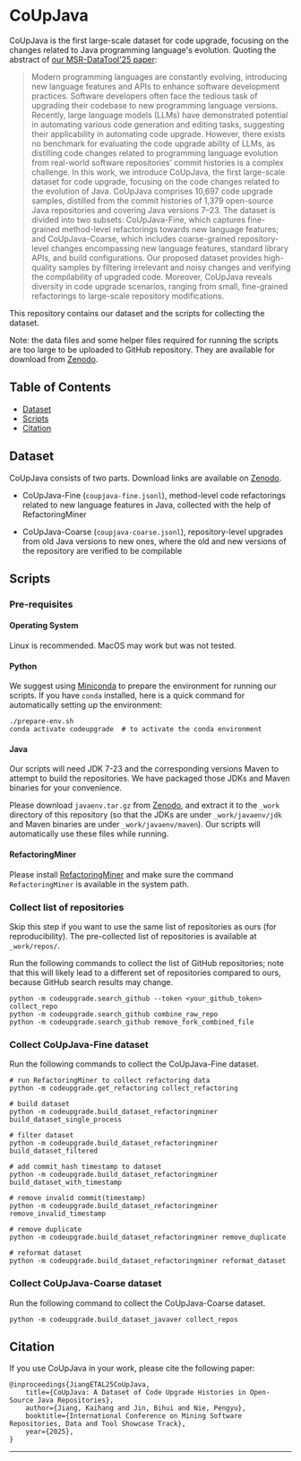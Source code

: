 # CoUpJava

CoUpJava is the first large-scale dataset for code upgrade, focusing on the changes related to Java programming language's evolution. Quoting the abstract of [our MSR-DataTool'25 paper](https://pengyunie.github.io/p/JiangETAL25CoUpJava.pdf):

> Modern programming languages are constantly evolving, introducing new language features and APIs to enhance software development practices. Software developers often face the tedious task of upgrading their codebase to new programming language versions. Recently, large language models (LLMs) have demonstrated potential in automating various code generation and editing tasks, suggesting their applicability in automating code upgrade. However, there exists no benchmark for evaluating the code upgrade ability of LLMs, as distilling code changes related to programming language evolution from real-world software repositories’ commit histories is a complex challenge.
> In this work, we introduce CoUpJava, the first large-scale dataset for code upgrade, focusing on the code changes related to the evolution of Java. CoUpJava comprises 10,697 code upgrade samples, distilled from the commit histories of 1,379 open-source Java repositories and covering Java versions 7–23. The dataset is divided into two subsets: CoUpJava-Fine, which captures fine-grained method-level refactorings towards new language features; and CoUpJava-Coarse, which includes coarse-grained repository-level changes encompassing new language features, standard library APIs, and build configurations. Our proposed dataset provides high-quality samples by filtering irrelevant and noisy changes and verifying the compilability of upgraded code. Moreover, CoUpJava reveals diversity in code upgrade scenarios, ranging from small, fine-grained refactorings to large-scale repository modifications.

This repository contains our dataset and the scripts for collecting the dataset.

Note: the data files and some helper files required for running the scripts are too large to be uploaded to GitHub repository. They are available for download from [Zenodo][zenodo].

## Table of Contents

- [Dataset](#dataset)
- [Scripts](#scripts)
- [Citation](#citation)

## Dataset

CoUpJava consists of two parts. Download links are available on [Zenodo][zenodo].

- CoUpJava-Fine (`coupjava-fine.jsonl`), method-level code refactorings related to new language features in Java, collected with the help of RefactoringMiner

- CoUpJava-Coarse (`coupjava-coarse.jsonl`), repository-level upgrades from old Java versions to new ones, where the old and new versions of the repository are verified to be compilable

## Scripts

### Pre-requisites

#### Operating System

Linux is recommended. MacOS may work but was not tested.

#### Python

We suggest using [Miniconda](https://www.anaconda.com/docs/getting-started/miniconda/install) to prepare the environment for running our scripts. If you have `conda` installed, here is a quick command for automatically setting up the environment:

```
./prepare-env.sh
conda activate codeupgrade  # to activate the conda environment
```

#### Java

Our scripts will need JDK 7-23 and the corresponding versions Maven to attempt to build the repositories. We have packaged those JDKs and Maven binaries for your convenience.

Please download `javaenv.tar.gz` from [Zenodo][zenodo], and extract it to the `_work` directory of this repository (so that the JDKs are under `_work/javaenv/jdk` and Maven binaries are under `_work/javaenv/maven`). Our scripts will automatically use these files while running.

#### RefactoringMiner

Please install [RefactoringMiner](https://github.com/tsantalis/RefactoringMiner) and make sure the command `RefactoringMiner` is available in the system path.

### Collect list of repositories

Skip this step if you want to use the same list of repositories as ours (for reproducibility). The pre-collected list of repositories is available at `_work/repos/`.

Run the following commands to collect the list of GitHub repositories; note that this will likely lead to a different set of repositories compared to ours, because GitHub search results may change.
```
python -m codeupgrade.search_github --token <your_github_token> collect_repo
python -m codeupgrade.search_github combine_raw_repo
python -m codeupgrade.search_github remove_fork_combined_file
```

### Collect CoUpJava-Fine dataset

Run the following commands to collect the CoUpJava-Fine dataset.
```
# run RefactoringMiner to collect refactoring data
python -m codeupgrade.get_refactoring collect_refactoring

# build dataset
python -m codeupgrade.build_dataset_refactoringminer build_dataset_single_process

# filter dataset
python -m codeupgrade.build_dataset_refactoringminer build_dataset_filtered

# add commit_hash timestamp to dataset
python -m codeupgrade.build_dataset_refactoringminer build_dataset_with_timestamp

# remove invalid commit(timestamp)
python -m codeupgrade.build_dataset_refactoringminer remove_invalid_timestamp

# remove duplicate
python -m codeupgrade.build_dataset_refactoringminer remove_duplicate

# reformat dataset
python -m codeupgrade.build_dataset_refactoringminer reformat_dataset
```

### Collect CoUpJava-Coarse dataset

Run the following command to collect the CoUpJava-Coarse dataset.
```
python -m codeupgrade.build_dataset_javaver collect_repos
```

## Citation

If you use CoUpJava in your work, please cite the following paper:

```
@inproceedings{JiangETAL25CoUpJava,
    title={CoUpJava: A Dataset of Code Upgrade Histories in Open-Source Java Repositories},
    author={Jiang, Kaihang and Jin, Bihui and Nie, Pengyu},
    booktitle={International Conference on Mining Software Repositories, Data and Tool Showcase Track},
    year={2025},
}
```


---

[zenodo]: https://zenodo.org/records/15293313
